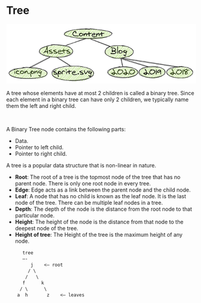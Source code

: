 # Tree

![Tree](/images/tree.png)

A tree whose elements have at most 2 children is called a binary tree. Since each element in a binary tree can have only 2 children, we typically name them the left and right child.

<br>

A Binary Tree node contains the following parts:

* Data.
* Pointer to left child.
* Pointer to right child.

A tree is a popular data structure that is non-linear in nature.

* **Root**: The root of a tree is the topmost node of the tree that has no parent node. There is only one root node in every tree.
* **Edge**: Edge acts as a link between the parent node and the child node.
* **Leaf**: A node that has no child is known as the leaf node. It is the last node of the tree. There can be multiple leaf nodes in a tree.
* **Depth**: The depth of the node is the distance from the root node to that particular node.
* **Height**: The height of the node is the distance from that node to the deepest node of the tree.
* **Height of tree**: The Height of the tree is the maximum height of any node.

```
      tree
      —-
         j    <– root
        / \
       /   \
      f      k  
     / \      \
    a  h       z    <– leaves
```